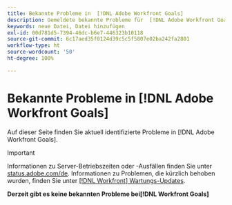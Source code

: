 ```yaml
---
title: Bekannte Probleme in  [!DNL Adobe Workfront Goals]
description: Gemeldete bekannte Probleme für  [!DNL Adobe Workfront Goals]
keywords: neue Datei, Datei hinzufügen
exl-id: 00d781d5-7394-46dc-b6e7-446323b10118
source-git-commit: 6c17aed35f0124d39c5c5f5807e02ba242fa2801
workflow-type: ht
source-wordcount: '50'
ht-degree: 100%

---
```


# Bekannte Probleme in [!DNL Adobe Workfront Goals]

Auf dieser Seite finden Sie aktuell identifizierte Probleme in [!DNL Adobe Workfront Goals].

>[!IMPORTANT]
>
>Informationen zu Server-Betriebszeiten oder -Ausfällen finden Sie unter [status.adobe.com/de](https://status.adobe.com/de). Informationen zu Problemen, die kürzlich behoben wurden, finden Sie unter [[!DNL Workfront] Wartungs-Updates](../maintenance/current-updates.md).

**Derzeit gibt es keine bekannten Probleme bei[!DNL Workfront Goals]**

<!--


-->

